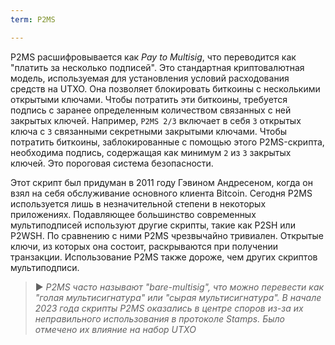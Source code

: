 ```yaml
---
term: P2MS

---
```

P2MS расшифровывается как *Pay to Multisig*, что переводится как "платить за несколько подписей". Это стандартная криптовалютная модель, используемая для установления условий расходования средств на UTXO. Она позволяет блокировать биткоины с несколькими открытыми ключами. Чтобы потратить эти биткоины, требуется подпись с заранее определенным количеством связанных с ней закрытых ключей. Например, `P2MS 2/3` включает в себя `3` открытых ключа с `3` связанными секретными закрытыми ключами. Чтобы потратить биткоины, заблокированные с помощью этого P2MS-скрипта, необходима подпись, содержащая как минимум `2` из `3` закрытых ключей. Это пороговая система безопасности.

Этот скрипт был придуман в 2011 году Гэвином Андресеном, когда он взял на себя обслуживание основного клиента Bitcoin. Сегодня P2MS используется лишь в незначительной степени в некоторых приложениях. Подавляющее большинство современных мультиподписей используют другие скрипты, такие как P2SH или P2WSH. По сравнению с ними P2MS чрезвычайно тривиален. Открытые ключи, из которых она состоит, раскрываются при получении транзакции. Использование P2MS также дороже, чем других скриптов мультиподписи.

> ► *P2MS часто называют "bare-multisig", что можно перевести как "голая мультисигнатура" или "сырая мультисигнатура". В начале 2023 года скрипты P2MS оказались в центре споров из-за их неправильного использования в протоколе Stamps. Было отмечено их влияние на набор UTXO*